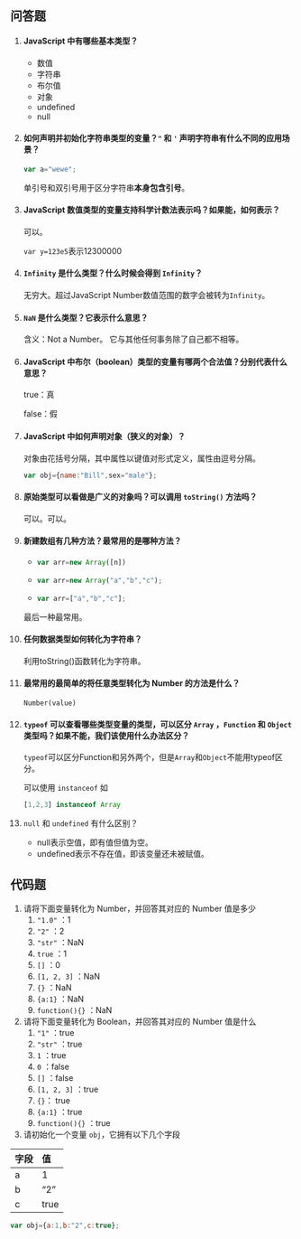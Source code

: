 ## 问答题

1. #### JavaScript 中有哪些基本类型？

   - 数值
   - 字符串
   - 布尔值
   - 对象
   - undefined
   - null

2. #### 如何声明并初始化字符串类型的变量？`"` 和 `'` 声明字符串有什么不同的应用场景？

   ```javascript
   var a="wewe";
   ```

   单引号和双引号用于区分字符串**本身包含引号**。

3. #### JavaScript 数值类型的变量支持科学计数法表示吗？如果能，如何表示？

   可以。

   `var y=123e5`表示12300000

4. #### `Infinity` 是什么类型？什么时候会得到 `Infinity`？

   无穷大。超过JavaScript Number数值范围的数字会被转为`Infinity`。

5. #### `NaN` 是什么类型？它表示什么意思？

   含义：Not a Number。 它与其他任何事务除了自己都不相等。

6. #### JavaScript 中布尔（boolean）类型的变量有哪两个合法值？分别代表什么意思？

   true：真

   false：假

7. #### JavaScript 中如何声明对象（狭义的对象）？

   对象由花括号分隔，其中属性以键值对形式定义，属性由逗号分隔。

   ```javascript
   var obj={name:"Bill",sex="male"};
   ```

8. #### 原始类型可以看做是广义的对象吗？可以调用 `toString()` 方法吗？

   可以。可以。

9. #### 新建数组有几种方法？最常用的是哪种方法？

   - ```javascript
     var arr=new Array([n])
     ```

   - ```javascript
     var arr=new Array("a","b","c");
     ```

   - ```javascript
     var arr=["a","b","c"];
     ```

   最后一种最常用。

10. #### 任何数据类型如何转化为字符串？

    利用toString()函数转化为字符串。

11. #### 最常用的最简单的将任意类型转化为 Number 的方法是什么？

    `Number(value)`

12. #### `typeof` 可以查看哪些类型变量的类型，可以区分 `Array` ，`Function` 和 `Object` 类型吗？如果不能，我们该使用什么办法区分？

    `typeof`可以区分Function和另外两个，但是`Array`和`Object`不能用typeof区分。

    可以使用 `instanceof` 如

    ```javascript
    [1,2,3] instanceof Array 
    ```

13. `null` 和 `undefined` 有什么区别？

    - null表示空值，即有值但值为空。
    - undefined表示不存在值，即该变量还未被赋值。

## 代码题

1. 请将下面变量转化为 Number，并回答其对应的 Number 值是多少
   1. `"1.0"` ：1
   2. `"2"` ：2
   3. `"str"` ：NaN
   4. `true` ：1
   5. `[]` ：0
   6. `[1, 2, 3]` ：NaN
   7. `{}` ：NaN
   8. `{a:1}` ：NaN
   9. `function(){}` ：NaN
2. 请将下面变量转化为 Boolean，并回答其对应的 Number 值是什么
   1. `"1"` ：true
   2. `"str"` ：true
   3. `1` ：true
   4. `0` ：false
   5. `[]` ：false
   6. `[1, 2, 3]` ：true
   7. `{}`： true
   8. `{a:1}` ：true
   9. `function(){}` ：true
3. 请初始化一个变量 `obj`，它拥有以下几个字段

| 字段 | 值   |
| :--- | :--- |
| a    | 1    |
| b    | “2”  |
| c    | true |

```javascript
var obj={a:1,b:"2",c:true};
```